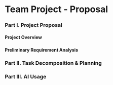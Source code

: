 # Team Project - Proposal

### Part Ⅰ. Project Proposal 



#### Project Overview

##### 

#### Preliminary Requirement Analysis



### Part Ⅱ. Task Decomposition & Planning



### Part Ⅲ. AI Usage
